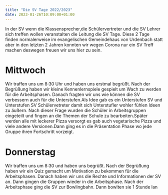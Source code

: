 ```yaml
---
title: "Die SV Tage 2022/2023"
date: 2023-01-26T10:09:00+01:00
---
```


In der SV wenn die Klassensprecher,die Schülervertreter und die SV Lehrer sich treffen wollen veranstalten die Leitung die SV Tage.
Diese 2 Tage finden normalerweise im evangelischen Gemeindehaus 
von Urdenbach statt aber in den letzten 2 Jahren konnten wir wegen 
Corona nur ein SV Treff machen deswegen freuen wir uns hier zu sein.

# Mittwoch
Wir traffen uns um 8:30 Uhr und haben uns erstmal begrüßt.
Nach der Begrüßung haben wir kleine Kennenlernspiele gespielt um 
Wach zu werden für die Arbeitsphasen.
Danach fragten wir uns wie können die SV verbessern auch für
die Unterstufen.Als Idee gab es ein Unterstufen SV und Unterstufen SV 
Schülervetreter damit sich Unterstufler wohler fühlen Ideen zu äußern.
Nach dieser Frage wurden die Schüler in Arbeitsgruppen eingeteilt und 
fingen an die Themen der Schule zu bearbeiten.Später werden alle mit 
leckerer Pizza versorgt es gab auch vegetarische Pizza und viele 
andere Versionen.Dann ging es in die Präsentation Phase wo jede 
Gruppe ihren Fortschritt vorzeigt.

# Donnerstag
Wir traffen uns um 8:30 und haben uns begrüßt.
Nach der Begrüßung haben wir ein Quiz gemacht um
Motivation zu bekommen für die Arbeitsphasen. Danach 
haben wir uns die Rechte und Informationen der SV an.
Dann gingen die Gruppen wieder in die Arbeitsphase.
Nach der Arbeitsphase ging die SV zur Bowlingbahn.
Dann bowlten sie 1 Stunde lan